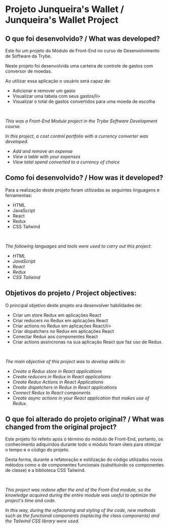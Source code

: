 <h1>Projeto Junqueira's Wallet / Junqueira's Wallet Project</h1>

<h2>O que foi desenvolvido? / What was developed?</h2>
<p>Este foi um projeto do Módulo de Front-End no curso de Desenvolvimento de Software da Trybe.</p>
<p>Neste projeto foi desenvolvida uma carteira de controle de gastos com conversor de moedas.</p>
<p>Ao utilizar essa aplicação o usuário será capaz de:</p>
<ul>
  <li>Adicionar e remover um gasto</li>
  <li>Visualizar uma tabela com seus gastos/li>
  <li>Visualizar o total de gastos convertidos para uma moeda de escolha</li>
</ul>
<br />
<i><p>This was a Front-End Module project in the Trybe Software Development course.</p>
<p>In this project, a cost control portfolio with a currency converter was developed.</p>
<ul>
  <li>Add and remove an expense</li>
  <li>View a table with your expenses</li>
  <li>View total spend converted to a currency of choice</li>
</ul>
</i>

<h2>Como foi desenvolvido? / How was it developed?</h2>
<p>Para a realização deste projeto foram utilizadas as seguintes linguagens e ferramentas:</p>
<ul>
  <li>HTML</li>
  <li>JavaScript</li>
  <li>React</li>
  <li>Redux</li>
  <li>CSS Tailwind</li>
</ul>
<br />
<i><p>The following languages and tools were used to carry out this project:</p>
<ul>
  <li>HTML</li>
  <li>JavaScript</li>
  <li>React</li>
  <li>Redux</li>
  <li>CSS Tailwind</li>
</ul></i>

<h2>Objetivos do projeto / Project objectives:</h2>
<p>O principal objetivo deste projeto era desenvolver habilidades de:</p>
<ul>
  <li>Criar um store Redux em aplicações React</li>
  <li>Criar reducers no Redux em aplicações React</li>
  <li>Criar actions no Redux em aplicações React/li>
  <li>Criar dispatchers no Redux em aplicações React</li>
  <li>Conectar Redux aos componentes React</li>
  <li>Criar actions assíncronas na sua aplicação React que faz uso de Redux.</li>
</ul>
<br />
<i><p>The main objective of this project was to develop skills in:</p>
<ul>
  <li>Create a Redux store in React applications</li>
  <li>Create reducers in Redux in React applications</li>
  <li>Create Redux Actions in React Applications</li>
  <li>Create dispatchers in Redux in React applications</li>
  <li>Connect Redux to React components</li>
  <li>Create async actions in your React application that makes use of Redux.</li>
</ul></i>

<h2>O que foi alterado do projeto original? / What was changed from the original project?</h2>
<p>Este projeto foi refeito após o término do módulo de Front-End, portanto, os conhecimento adiquiridos durante todo o módulo foram úteis para otimizar o tempo e o código do projeto.</p>
<p>Desta forma, durante a refatoração e estilização do código utilizados novos métodos como o de componentes funcionais (substituindo os componentes de classe) e a biblioteca CSS Tailwind.</p> 
<br />
<i><p>This project was redone after the end of the Front-End module, so the knowledge acquired during the entire module was useful to optimize the project's time and code.</p>
<p>In this way, during the refactoring and styling of the code, new methods such as the functional components (replacing the class components) and the Tailwind CSS library were used.</p></i>